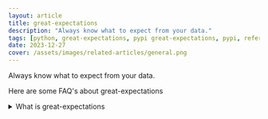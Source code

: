 ```yaml
---
layout: article
title: great-expectations
description: "Always know what to expect from your data."
tags: [python, great-expectations, pypi great-expectations, pypi, references]
date: 2023-12-27
cover: /assets/images/related-articles/general.png
---
```


Always know what to expect from your data.

Here are some FAQ's about great-expectations
<details>
<summary>What is great-expectations</summary>
Always know what to expect from your data.
</details>
